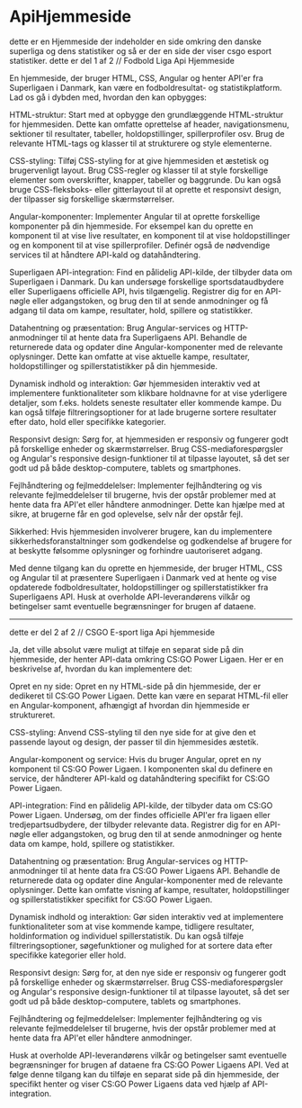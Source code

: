 # ApiHjemmeside
dette er en Hjemmeside der indeholder en side omkring den danske superliga og dens statistiker og så er der en side der viser csgo esport statistiker.
dette er del 1 af 2 // Fodbold Liga Api Hjemmeside



En hjemmeside, der bruger HTML, CSS, Angular og henter API'er fra Superligaen i Danmark, kan være en fodboldresultat- og statistikplatform. Lad os gå i dybden med, hvordan den kan opbygges:

HTML-struktur:
Start med at opbygge den grundlæggende HTML-struktur for hjemmesiden. 
Dette kan omfatte oprettelse af header, navigationsmenu, sektioner til resultater, tabeller, holdopstillinger, spillerprofiler osv. 
Brug de relevante HTML-tags og klasser til at strukturere og style elementerne.

CSS-styling:
Tilføj CSS-styling for at give hjemmesiden et æstetisk og brugervenligt layout. 
Brug CSS-regler og klasser til at style forskellige elementer som overskrifter, knapper, tabeller og baggrunde. 
Du kan også bruge CSS-fleksboks- eller gitterlayout til at oprette et responsivt design, der tilpasser sig forskellige skærmstørrelser.

Angular-komponenter:
Implementer Angular til at oprette forskellige komponenter på din hjemmeside. 
For eksempel kan du oprette en komponent til at vise live resultater, en komponent til at vise holdopstillinger og en komponent til at vise spillerprofiler. 
Definér også de nødvendige services til at håndtere API-kald og datahåndtering.

Superligaen API-integration:
Find en pålidelig API-kilde, der tilbyder data om Superligaen i Danmark. 
Du kan undersøge forskellige sportsdataudbydere eller Superligaens officielle API, hvis tilgængelig. 
Registrer dig for en API-nøgle eller adgangstoken, og brug den til at sende anmodninger og få adgang til data om kampe, resultater, hold, spillere og statistikker.

Datahentning og præsentation:
Brug Angular-services og HTTP-anmodninger til at hente data fra Superligaens API. 
Behandle de returnerede data og opdater dine Angular-komponenter med de relevante oplysninger. 
Dette kan omfatte at vise aktuelle kampe, resultater, holdopstillinger og spillerstatistikker på din hjemmeside.

Dynamisk indhold og interaktion:
Gør hjemmesiden interaktiv ved at implementere funktionaliteter som klikbare holdnavne for at vise yderligere detaljer, som f.eks. holdets seneste resultater eller kommende kampe. 
Du kan også tilføje filtreringsoptioner for at lade brugerne sortere resultater efter dato, hold eller specifikke kategorier.

Responsivt design:
Sørg for, at hjemmesiden er responsiv og fungerer godt på forskellige enheder og skærmstørrelser. 
Brug CSS-mediaforespørgsler og Angular's responsive design-funktioner til at tilpasse layoutet, så det ser godt ud på både desktop-computere, tablets og smartphones.

Fejlhåndtering og fejlmeddelelser:
Implementer fejlhåndtering og vis relevante fejlmeddelelser til brugerne, hvis der opstår problemer med at hente data fra API'et eller håndtere anmodninger. 
Dette kan hjælpe med at sikre, at brugerne får en god oplevelse, selv når der opstår fejl.

Sikkerhed:
Hvis hjemmesiden involverer brugere, kan du implementere sikkerhedsforanstaltninger som godkendelse og godkendelse af brugere for at beskytte følsomme oplysninger og forhindre uautoriseret adgang.

Med denne tilgang kan du oprette en hjemmeside, der bruger HTML, CSS og Angular til at præsentere Superligaen i Danmark ved at hente og vise opdaterede fodboldresultater, holdopstillinger og spillerstatistikker fra Superligaens API. 
Husk at overholde API-leverandørens vilkår og betingelser samt eventuelle begrænsninger for brugen af ​​dataene.




--------------------------------------------------------------------------------------------------------------------------------------------------------------------------------------------------------------------------------------------




dette er del 2 af 2 // CSGO E-sport liga Api hjemmeside



Ja, det ville absolut være muligt at tilføje en separat side på din hjemmeside, der henter API-data omkring CS:GO Power Ligaen. 
Her er en beskrivelse af, hvordan du kan implementere det:

Opret en ny side:
Opret en ny HTML-side på din hjemmeside, der er dedikeret til CS:GO Power Ligaen. 
Dette kan være en separat HTML-fil eller en Angular-komponent, afhængigt af hvordan din hjemmeside er struktureret.

CSS-styling:
Anvend CSS-styling til den nye side for at give den et passende layout og design, der passer til din hjemmesides æstetik.

Angular-komponent og service:
Hvis du bruger Angular, opret en ny komponent til CS:GO Power Ligaen. 
I komponenten skal du definere en service, der håndterer API-kald og datahåndtering specifikt for CS:GO Power Ligaen.

API-integration:
Find en pålidelig API-kilde, der tilbyder data om CS:GO Power Ligaen. 
Undersøg, om der findes officielle API'er fra ligaen eller tredjepartsudbydere, der tilbyder relevante data. 
Registrer dig for en API-nøgle eller adgangstoken, og brug den til at sende anmodninger og hente data om kampe, hold, spillere og statistikker.

Datahentning og præsentation:
Brug Angular-services og HTTP-anmodninger til at hente data fra CS:GO Power Ligaens API. 
Behandle de returnerede data og opdater dine Angular-komponenter med de relevante oplysninger. 
Dette kan omfatte visning af kampe, resultater, holdopstillinger og spillerstatistikker specifikt for CS:GO Power Ligaen.

Dynamisk indhold og interaktion:
Gør siden interaktiv ved at implementere funktionaliteter som at vise kommende kampe, tidligere resultater, holdinformation og individuel spillerstatistik. 
Du kan også tilføje filtreringsoptioner, søgefunktioner og mulighed for at sortere data efter specifikke kategorier eller hold.

Responsivt design:
Sørg for, at den nye side er responsiv og fungerer godt på forskellige enheder og skærmstørrelser. 
Brug CSS-mediaforespørgsler og Angular's responsive design-funktioner til at tilpasse layoutet, så det ser godt ud på både desktop-computere, tablets og smartphones.

Fejlhåndtering og fejlmeddelelser:
Implementer fejlhåndtering og vis relevante fejlmeddelelser til brugerne, hvis der opstår problemer med at hente data fra API'et eller håndtere anmodninger.

Husk at overholde API-leverandørens vilkår og betingelser samt eventuelle begrænsninger for brugen af dataene fra CS:GO Power Ligaens API.
 Ved at følge denne tilgang kan du tilføje en separat side på din hjemmeside, der specifikt henter og viser CS:GO Power Ligaens data ved hjælp af API-integration.

